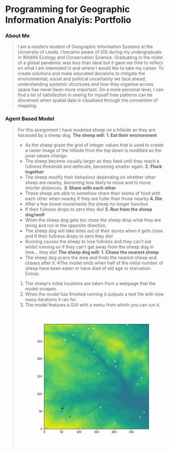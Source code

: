 # Programming for Geographic Information Analyis: Portfolio

### About Me
> I am a masters student of Geographic Information Systems at the University of Leeds. I became aware of GIS during my undergraduate in Wildlife Ecology and Conservation Science. Graduating in the midst of a global pandemic was less than ideal but it gave me time to reflect on what I am interested in and where I would like to take my career. To create solutions and make educated decisions to mitigate the environmental, social and political uncertainty we face ahead, understanding systemic structures and how they organise across space has never been more important. On a more personal level, I can find a lot of satisfaction in seeing for myself how patterns can be discerned when spatial data is visualised through the convention of mapping.

### Agent Based Model
> For this assignment I have modeled sheep on a hillside as they are harassed by a sheep dog.
> **The sheep will:**
> **1. Eat their environment**
> - As the sheep graze the grid of integer values that is used to create a raster image of the hillside from the top down is modified as the pixel values change.
> - The sheep become visually larger as they feed until they reach a fullness threshold and defecate, becoming smaller again.
> **2. Flock together**
> - The sheep modify their behaviour depending on whether other sheep are nearby, becoming less likely to move and to move shorter distances.
> **3. Share with each other**
> - These sheep are able to somehow share their stores of food with each other when nearby if they are fuller than those nearby
> **4. Die**
> - After a few bowel movements the sheep no longer function
> - If their fullness drops to zero they die!
> **5. Run from the sheep dog/wolf**
> - When the sheep dog gets too close the sheep drop what they are doing and run in the opposite direction.
> - The sheep dog will take bites out of their stores when it gets close and if their fullness drops to zero they die!
> - Running causes the sheep to lose fullness and they can't eat whilst running so if they can't get away from the sheep dog in time... they die!
> **The sheep dog will:**
> **1. Chase the nearest sheep**
> - The sheep dog scans the area and finds the nearest sheep and chases after it.
> #The model ends when half of the initial number of sheep have been eaten or have died of old age or starvation.
> Extras:
> 1. The sheep's initial locations are taken from a webpage that the model scrapes.
> 2. When the model has finished running it outputs a text file with how many iterations it ran for.
> 3. The model features a GUI with a menu from which you can run it.
![](/animation.gif "Agent Based Model")
